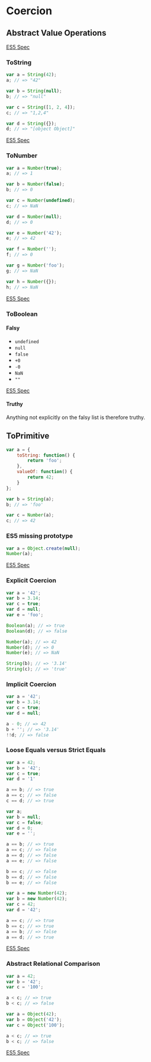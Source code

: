 # Coercion

## Abstract Value Operations

[ES5 Spec](https://es5.github.io/#x9.1)

### ToString

```js
var a = String(42);
a; // => "42"

var b = String(null);
b; // => "null"

var c = String([1, 2, 4]);
c; // => "1,2,4"

var d = String({});
d; // => "[object Object]"
```

[ES5 Spec](https://es5.github.io/#x9.8)


### ToNumber

```js
var a = Number(true);
a; // => 1

var b = Number(false);
b; // => 0

var c = Number(undefined);
c; // => NaN

var d = Number(null);
d; // => 0

var e = Number('42');
e; // => 42

var f = Number('');
f; // => 0

var g = Number('foo');
g; // => NaN

var h = Number({});
h; // => NaN
```

[ES5 Spec](https://es5.github.io/#x9.3)


### ToBoolean

#### Falsy

- `undefined`
- `null`
- `false`
- `+0`
- `-0`
- `NaN`
- `""`

[ES5 Spec](https://es5.github.io/#x9.2)


#### Truthy

Anything not explicitly on the falsy list is therefore truthy.


## ToPrimitive

```js
var a = {
	toString: function() {
		return 'foo';
	},
	valueOf: function() {
		return 42;
	}
};

var b = String(a);
b; // => 'foo'

var c = Number(a);
c; // => 42
```

### ES5 missing prototype

```js
var a = Object.create(null);
Number(a);
```

[ES5 Spec](https://es5.github.io/#x9.1)


### Explicit Coercion

```js
var a = '42';
var b = 3.14;
var c = true;
var d = null;
var e = 'foo';

Boolean(a); // => true
Boolean(d); // => false

Number(a); // => 42
Number(d); // => 0
Number(e); // => NaN

String(b); // => '3.14'
String(c); // => 'true'
```

### Implicit Coercion

```js
var a = '42';
var b = 3.14;
var c = true;
var d = null;

a - 0; // => 42
b + ''; // => '3.14'
!!d; // => false
```

### Loose Equals versus Strict Equals

```js
var a = 42;
var b = '42';
var c = true;
var d = '1'

a == b; // => true
a == c; // => false
c == d; // => true
```

```js
var a;
var b = null;
var c = false;
var d = 0;
var e = '';

a == b; // => true
a == c; // => false
a == d; // => false
a == e; // => false

b == c; // => false
b == d; // => false
b == e; // => false
```

```js
var a = new Number(42);
var b = new Number(42);
var c = 42;
var d = '42';

a == c; // => true
b == c; // => true
a == b; // => false
a == d; // => true
```

[ES5 Spec](https://es5.github.io/#x11.9.3)

### Abstract Relational Comparison

```js
var a = 42;
var b = '42';
var c = '100';

a < c; // => true
b < c; // => false
```

```js
var a = Object(42);
var b = Object('42');
var c = Object('100');

a < c; // => true
b < c; // => false
```

[ES5 Spec](https://es5.github.io/#x11.8.5)
